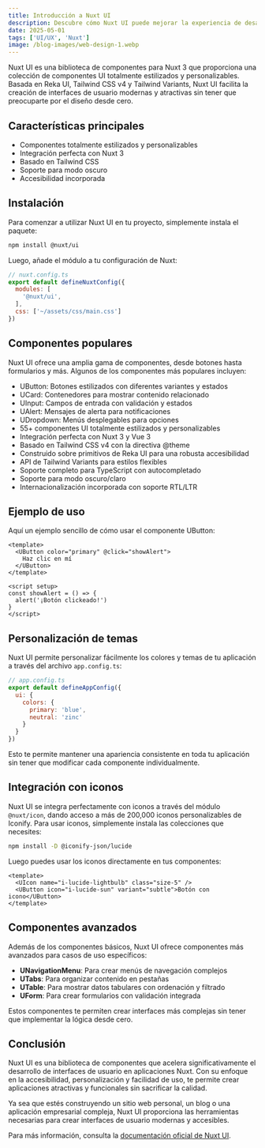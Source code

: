 ```yaml
---
title: Introducción a Nuxt UI
description: Descubre cómo Nuxt UI puede mejorar la experiencia de desarrollo en tus proyectos Nuxt.
date: 2025-05-01
tags: ['UI/UX', 'Nuxt']
image: /blog-images/web-design-1.webp
---
```


Nuxt UI es una biblioteca de componentes para Nuxt 3 que proporciona una colección de componentes UI totalmente estilizados y personalizables. Basada en Reka UI, Tailwind CSS v4 y Tailwind Variants, Nuxt UI facilita la creación de interfaces de usuario modernas y atractivas sin tener que preocuparte por el diseño desde cero.

## Características principales

- Componentes totalmente estilizados y personalizables
- Integración perfecta con Nuxt 3
- Basado en Tailwind CSS
- Soporte para modo oscuro
- Accesibilidad incorporada

## Instalación

Para comenzar a utilizar Nuxt UI en tu proyecto, simplemente instala el paquete:

```bash
npm install @nuxt/ui
```

Luego, añade el módulo a tu configuración de Nuxt:

```js
// nuxt.config.ts
export default defineNuxtConfig({
  modules: [
    '@nuxt/ui',
  ],
  css: ['~/assets/css/main.css']
})
```

## Componentes populares

Nuxt UI ofrece una amplia gama de componentes, desde botones hasta formularios y más. Algunos de los componentes más populares incluyen:

- UButton: Botones estilizados con diferentes variantes y estados
- UCard: Contenedores para mostrar contenido relacionado
- UInput: Campos de entrada con validación y estados
- UAlert: Mensajes de alerta para notificaciones
- UDropdown: Menús desplegables para opciones
- 55+ componentes UI totalmente estilizados y personalizables  
- Integración perfecta con Nuxt 3 y Vue 3  
- Basado en Tailwind CSS v4 con la directiva @theme  
- Construido sobre primitivos de Reka UI para una robusta accesibilidad  
- API de Tailwind Variants para estilos flexibles  
- Soporte completo para TypeScript con autocompletado  
- Soporte para modo oscuro/claro  
- Internacionalización incorporada con soporte RTL/LTR  

## Ejemplo de uso

Aquí un ejemplo sencillo de cómo usar el componente UButton:

```vue
<template>
  <UButton color="primary" @click="showAlert">
    Haz clic en mí
  </UButton>
</template>

<script setup>
const showAlert = () => {
  alert('¡Botón clickeado!')
}
</script>
```

## Personalización de temas

Nuxt UI permite personalizar fácilmente los colores y temas de tu aplicación a través del archivo `app.config.ts`:

```js
// app.config.ts
export default defineAppConfig({
  ui: {
    colors: {
      primary: 'blue',
      neutral: 'zinc'
    }
  }
})
```

Esto te permite mantener una apariencia consistente en toda tu aplicación sin tener que modificar cada componente individualmente.

## Integración con iconos

Nuxt UI se integra perfectamente con iconos a través del módulo `@nuxt/icon`, dando acceso a más de 200,000 iconos personalizables de Iconify. Para usar iconos, simplemente instala las colecciones que necesites:

```bash
npm install -D @iconify-json/lucide
```

Luego puedes usar los iconos directamente en tus componentes:

```vue
<template>
  <UIcon name="i-lucide-lightbulb" class="size-5" />
  <UButton icon="i-lucide-sun" variant="subtle">Botón con icono</UButton>
</template>
```

## Componentes avanzados

Además de los componentes básicos, Nuxt UI ofrece componentes más avanzados para casos de uso específicos:

- **UNavigationMenu**: Para crear menús de navegación complejos
- **UTabs**: Para organizar contenido en pestañas
- **UTable**: Para mostrar datos tabulares con ordenación y filtrado
- **UForm**: Para crear formularios con validación integrada

Estos componentes te permiten crear interfaces más complejas sin tener que implementar la lógica desde cero.

## Conclusión

Nuxt UI es una biblioteca de componentes que acelera significativamente el desarrollo de interfaces de usuario en aplicaciones Nuxt. Con su enfoque en la accesibilidad, personalización y facilidad de uso, te permite crear aplicaciones atractivas y funcionales sin sacrificar la calidad.

Ya sea que estés construyendo un sitio web personal, un blog o una aplicación empresarial compleja, Nuxt UI proporciona las herramientas necesarias para crear interfaces de usuario modernas y accesibles.

Para más información, consulta la [documentación oficial de Nuxt UI](https://ui.nuxt.com/).
